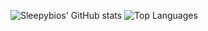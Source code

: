 ![Sleepybios' GitHub stats](https://github-readme-stats.vercel.app/api?username=sleepybios&show_icons=true&theme=radical)
![Top Languages](https://github-readme-stats.vercel.app/api/top-langs/?username=sleepybios&theme=radical)
